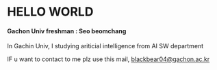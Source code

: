 # HELLO WORLD
#### Gachon Univ freshman : Seo beomchang

In Gachin Univ, I studying ariticial intelligence from AI SW department

IF u want to contact to me plz use this mail, blackbear04@gachon.ac.kr
